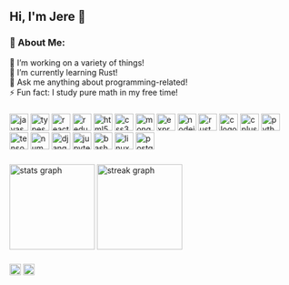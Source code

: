 <h2 align="left">Hi, I'm Jere 👋</h2>

### 💫 About Me:
🔭 I’m working on a variety of things!<br>🌱 I’m currently learning Rust! <br>💬 Ask me anything about programming-related!<br>
⚡ Fun fact: I study pure math in my free time!<br> 

### 
<div align="left">
  <img src="https://cdn.jsdelivr.net/gh/devicons/devicon/icons/javascript/javascript-original.svg" height="30" width="33" alt="javascript logo"  />
  <img src="https://cdn.jsdelivr.net/gh/devicons/devicon/icons/typescript/typescript-plain.svg" height="30" width="33" alt="typescript logo"  />
  <img src="https://cdn.jsdelivr.net/gh/devicons/devicon/icons/react/react-original.svg" height="30" width="33" alt="react logo"  />
  <img src="https://cdn.jsdelivr.net/gh/devicons/devicon/icons/redux/redux-original.svg" height="30" width="33" alt="redux logo"  />
  <img src="https://cdn.jsdelivr.net/gh/devicons/devicon/icons/html5/html5-original.svg" height="30" width="33" alt="html5 logo"  />
  <img src="https://cdn.jsdelivr.net/gh/devicons/devicon/icons/css3/css3-original.svg" height="30" width="33" alt="css3 logo"  />
  <img src="https://cdn.jsdelivr.net/gh/devicons/devicon/icons/mongodb/mongodb-original.svg" height="30" width="33" alt="mongodb logo"  />
  <img src="https://cdn.jsdelivr.net/gh/devicons/devicon/icons/express/express-original.svg" height="30" width="33" alt="express logo"  />
  <img src="https://cdn.jsdelivr.net/gh/devicons/devicon/icons/nodejs/nodejs-original.svg" height="30" width="33" alt="nodejs logo"  />
  <img src="https://cdn.jsdelivr.net/gh/devicons/devicon/icons/rust/rust-plain.svg" height="30" width="33" alt="rust logo"  />
  <img src="https://cdn.jsdelivr.net/gh/devicons/devicon/icons/c/c-original.svg" height="30" width="33" alt="c logo"  />
  <img src="https://cdn.jsdelivr.net/gh/devicons/devicon/icons/cplusplus/cplusplus-original.svg" height="30" width="33" alt="cplusplus logo"  />
  <img src="https://cdn.jsdelivr.net/gh/devicons/devicon/icons/python/python-original.svg" height="30" width="33" alt="python logo"  />
  <img src="https://cdn.jsdelivr.net/gh/devicons/devicon/icons/tensorflow/tensorflow-original.svg" height="30" width="33" alt="tensorflow logo"  />
  <img src="https://cdn.jsdelivr.net/gh/devicons/devicon/icons/numpy/numpy-original.svg" height="30" width="33" alt="numpy logo"  />
  <img src="https://cdn.jsdelivr.net/gh/devicons/devicon/icons/django/django-plain.svg" height="30" width="33" alt="django logo"  />
  <img src="https://cdn.jsdelivr.net/gh/devicons/devicon/icons/jupyter/jupyter-original.svg" height="30" width="33" alt="jupyter logo"  />
  <img src="https://cdn.jsdelivr.net/gh/devicons/devicon/icons/bash/bash-original.svg" height="30" width="33" alt="bash logo"  />
  <img src="https://cdn.jsdelivr.net/gh/devicons/devicon/icons/linux/linux-original.svg" height="30" width="33" alt="linux logo"  />
  <img src="https://cdn.jsdelivr.net/gh/devicons/devicon/icons/postgresql/postgresql-original.svg" height="30" width="33" alt="postgresql logo"  />
</div>

###

<div align="left">
  <img src="https://github-readme-stats.vercel.app/api?username=remia-dev&hide_title=false&hide_rank=false&show_icons=true&include_all_commits=true&count_private=true&disable_animations=false&theme=nightowl&locale=en&hide_border=true" height="150" alt="stats graph"  />
  <img src="https://streak-stats.demolab.com?user=remia-dev&locale=en&mode=daily&theme=nightowl&hide_border=true&border_radius=5" height="150" alt="streak graph"  />
</div>

###

<div align="left">
  <img src="https://img.shields.io/static/v1?message=Instagram&logo=instagram&label=&color=E4405F&logoColor=white&labelColor=&style=for-the-badge" height="20" alt="instagram logo"  />
  <img src="https://img.shields.io/static/v1?message=LinkedIn&logo=linkedin&label=&color=0077B5&logoColor=white&labelColor=&style=for-the-badge" height="20" alt="linkedin logo"  />
</div>

###


